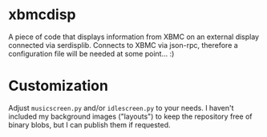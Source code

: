 xbmcdisp
========

A piece of code that displays information from XBMC on an external display connected via serdisplib.
Connects to XBMC via json-rpc, therefore a configuration file will be needed at some point... :)

Customization
=============

Adjust `musicscreen.py` and/or `idlescreen.py` to your needs. I haven't included my background images ("layouts") to keep the repository free of binary blobs, but I can publish them if requested.
